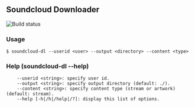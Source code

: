 ## Soundcloud Downloader

![Build status](https://ci.appveyor.com/api/projects/status/9p2bkw7sj0pwy6rs/branch/master?svg=true)

### Usage

```
$ soundcloud-dl --userid <user> --output <directory> --content <type>
```

### Help (soundcloud-dl --help)

```
	--userid <string>: specify user id.
	--output <string>: specify output directory (default: ./).
	--content <string>: specify content type (stream or artwork) (default: stream).
	--help [-h|/h|/help|/?]: display this list of options.
```